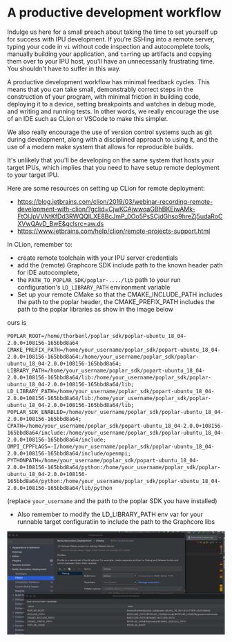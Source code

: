 # A productive development workflow
Indulge us here for a small preach about taking the time to set yourself up for success with
IPU development. If you're SSHing into a remote server, typing your code in `vi` without code
inspection and autocomplete tools, manually building your application, and `tar`ring up artifacts
and copying them over to your IPU host, you'll have an unnecessarily frustrating time. You shouldn't
have to suffer in this way.

A productive development workflow has minimal feedback cycles. This means that you can take small,
demonstrably correct steps in the construction of your program, with minimal friction in building
code, deploying it to a device, setting breakpoints and watches in debug mode, and writing and running
tests. In other words, we really encourage the use of an IDE such as CLion or VSCode to make this simpler. 

We also really encourage the use of version control systems such as git during development, along
with a disciplined approach to using it, and the use of a modern make system that allows for
reproducible builds.

It's unlikely that you'll be developing on the same system that hosts your target
IPUs, which implies that you need to have setup remote deployment to your target IPU.

Here are some resources on setting up CLion for remote deployment:
* https://blog.jetbrains.com/clion/2019/03/webinar-recording-remote-development-with-clion/?gclid=CjwKCAjwwqaGBhBKEiwAMk-FtOlJpVVNtKfDd3RWQQILXE8BcJmP_0Oo5PsSCjdGhso9hreZj5udaRoCXVwQAvD_BwE&gclsrc=aw.ds
* https://www.jetbrains.com/help/clion/remote-projects-support.html

In CLion, remember to:
* create remote toolchain with your IPU server credentials 
* add the (remote) Graphcore SDK include path to the known header path for 
IDE autocomplete,
* the `PATH_TO_POPLAR_SDK/poplar-..../lib` path to your run configuration's
`LD_LIBRARY_PATH` environment variable
* Set up your remote CMake so that the CMAKE_INCLUDE_PATH includes the path to the poplar header,
 the CMAKE_PREFIX_PATH includes the path to the poplar libraries as show in the image below


ours is

```
POPLAR_ROOT=/home/thorbenl/poplar_sdk/poplar-ubuntu_18_04-2.0.0+108156-165bbd8a64
CMAKE_PREFIX_PATH=/home/your_username/poplar_sdk/popart-ubuntu_18_04-2.0.0+108156-165bbd8a64:/home/your_username/poplar_sdk/poplar-ubuntu_18_04-2.0.0+108156-165bbd8a64;
LIBRARY_PATH=/home/your_username/poplar_sdk/popart-ubuntu_18_04-2.0.0+108156-165bbd8a64/lib:/home/your_username/poplar_sdk/poplar-ubuntu_18_04-2.0.0+108156-165bbd8a64/lib;
LD_LIBRARY_PATH=/home/your_username/poplar_sdk/popart-ubuntu_18_04-2.0.0+108156-165bbd8a64/lib:/home/your_username/poplar_sdk/poplar-ubuntu_18_04-2.0.0+108156-165bbd8a64/lib;
POPLAR_SDK_ENABLED=/home/your_username/poplar_sdk/poplar-ubuntu_18_04-2.0.0+108156-165bbd8a64;
CPATH=/home/your_username/poplar_sdk/popart-ubuntu_18_04-2.0.0+108156-165bbd8a64/include:/home/your_username/poplar_sdk/poplar-ubuntu_18_04-2.0.0+108156-165bbd8a64/include;
OMPI_CPPFLAGS=-I/home/your_username/poplar_sdk/poplar-ubuntu_18_04-2.0.0+108156-165bbd8a64/include/openmpi;
PYTHONPATH=/home/your_username/poplar_sdk/popart-ubuntu_18_04-2.0.0+108156-165bbd8a64/python:/home/your_username/poplar_sdk/poplar-ubuntu_18_04-2.0.0+108156-165bbd8a64/python:/home/your_username/poplar_sdk/poplar-ubuntu_18_04-2.0.0+108156-165bbd8a64/lib/python
```

(replace `your_username` and the path to the poplar SDK you have installed)

* Also remember to modify the LD_LIBRARY_PATH env var for your runnable target
  configuratiin to include the path to the Graphcore libs

![An example of setting up remote cmake paths][remote-cmake-paths]

[remote-cmake-paths]: ./remote-cmake-paths.png "Setting up remote cmake paths in CLion"



